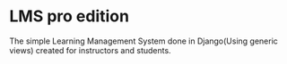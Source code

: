 # LMS pro edition

The simple Learning Management System done in Django(Using generic views) created for instructors and students.
